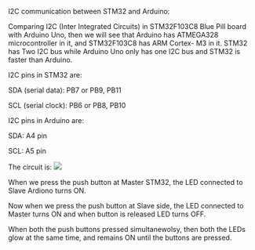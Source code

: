 I2C communication between STM32 and Arduino:
  
  Comparing I2C (Inter Integrated Circuits) in STM32F103C8 Blue Pill board with Arduino Uno, then we will see that Arduino has ATMEGA328 microcontroller in it, and STM32F103C8 has ARM Cortex- M3 in it. STM32 has Two I2C bus while Arduino Uno only has one I2C bus and STM32 is faster than Arduino.
  
  I2C pins in STM32 are:
  
  SDA (serial data):  PB7 or PB9, PB11
  
  SCL (serial clock):  PB6 or PB8, PB10
  
  I2C pins in Arduino are:
  
  SDA: A4 pin
  
  SCL: A5 pin
  
  The circuit is:
  ![](https://circuitdigest.com/sites/default/files/circuitdiagram_mic/Circuit-Diagram-for-using-I2C-Communication-in-STM32-Microcontroller.png)
  
  When we press the push button at Master STM32, the LED connected to Slave Ardiono turns ON.
  
  Now when we press the push button at Slave side, the LED connected to Master turns ON and when button is released LED turns OFF.
  
  When both the push buttons pressed simultanewolsy, then both the LEDs glow at the same time, and remains ON until the buttons are pressed.
  
